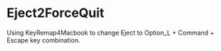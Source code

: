 Eject2ForceQuit
============================================================

Using KeyRemap4Macbook to change Eject to Option_L + Command + Escape key combination. 